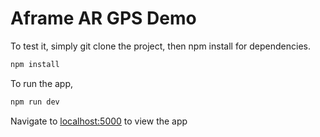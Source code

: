 

# Aframe AR GPS Demo

To test it, simply git clone the project, then npm install for dependencies.

```bash
npm install
```
To run the app, 

```bash
npm run dev
```

Navigate to [localhost:5000](http://localhost:5000) to view the app
